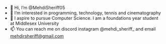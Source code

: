 - 👋 Hi, I’m @MehdiSheriff05
- 👀 I’m interested in programming, technology, tennis and cinematography 
- 🌱 I aspire to pursue Computer Science. I am a foundations year student at Middlesex University
- 📫 You can reach me on discord instagram @mehdi_sheriff_ and email mehdirsheriff@gmail.com

<!---
MehdiSheriff05/MehdiSheriff05 is a ✨ special ✨ repository because its `README.md` (this file) appears on your GitHub profile.
You can click the Preview link to take a look at your changes.
--->
